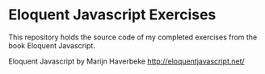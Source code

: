 # Eloquent Javascript Exercises
This repository holds the source code of my completed exercises from the book Eloquent Javascript.

Eloquent Javascript by Marijn Haverbeke
http://eloquentjavascript.net/
